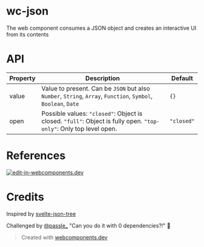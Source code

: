 # wc-json

The web component consumes a JSON object and creates an interactive UI from its contents

# API

| Property | Description                                                                                                       | Default    |
| -------- | ----------------------------------------------------------------------------------------------------------------- | ---------- |
| value    | Value to present. Can be `JSON` but also `Number`, `String`, `Array`, `Function`, `Symbol`, `Boolean`, `Date`     | `{}`       |
| open     | Possible values: `"closed"`: Object is closed. `"full"`: Object is fully open. `"top-only"`: Only top level open. | `"closed"` |

# References

[![edit-in-webcomponents.dev](https://webcomponents.dev/assets/ext/edit_in_wcd.svg)](https://webcomponents.dev/edit/VXr2i1M8U1s4He9bOdII)

# Credits

Inspired by [svelte-json-tree](https://github.com/tanhauhau/svelte-json-tree)

Challenged by [@passle\_](https://twitter.com/passle_) "Can you do it with 0 dependencies?!" 💪

> Created with [webcomponents.dev](https://webcomponents.dev)
